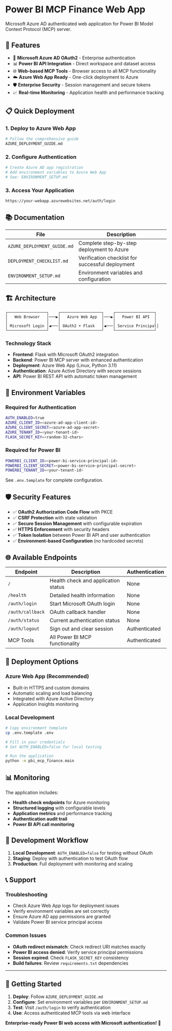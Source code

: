 # Power BI MCP Finance Web App

Microsoft Azure AD authenticated web application for Power BI Model Context Protocol (MCP) server.

## 🚀 Features

- 🔐 **Microsoft Azure AD OAuth2** - Enterprise authentication
- 📊 **Power BI API Integration** - Direct workspace and dataset access
- 🌐 **Web-based MCP Tools** - Browser access to all MCP functionality
- ☁️ **Azure Web App Ready** - One-click deployment to Azure
- 🛡️ **Enterprise Security** - Session management and secure tokens
- 📈 **Real-time Monitoring** - Application health and performance tracking

## 📋 Quick Deployment

### 1. Deploy to Azure Web App
```bash
# Follow the comprehensive guide
AZURE_DEPLOYMENT_GUIDE.md
```

### 2. Configure Authentication
```bash
# Create Azure AD app registration
# Add environment variables to Azure Web App
# See: ENVIRONMENT_SETUP.md
```

### 3. Access Your Application
```
https://your-webapp.azurewebsites.net/auth/login
```

## 📚 Documentation

| File | Description |
|------|-------------|
| `AZURE_DEPLOYMENT_GUIDE.md` | Complete step-by-step deployment to Azure |
| `DEPLOYMENT_CHECKLIST.md` | Verification checklist for successful deployment |
| `ENVIRONMENT_SETUP.md` | Environment variables and configuration |

## 🏗️ Architecture

```
┌─────────────────┐    ┌──────────────────┐    ┌─────────────────┐
│   Web Browser   │───▶│   Azure Web App  │───▶│   Power BI API  │
│                 │    │                  │    │                 │
│ Microsoft Login │◀───│ OAuth2 + Flask   │◀───│ Service Principal│
└─────────────────┘    └──────────────────┘    └─────────────────┘
```

### Technology Stack
- **Frontend**: Flask with Microsoft OAuth2 integration
- **Backend**: Power BI MCP server with enhanced authentication  
- **Deployment**: Azure Web App (Linux, Python 3.11)
- **Authentication**: Azure Active Directory with secure sessions
- **API**: Power BI REST API with automatic token management

## 🔧 Environment Variables

### Required for Authentication
```bash
AUTH_ENABLED=true
AZURE_CLIENT_ID=<azure-ad-app-client-id>
AZURE_CLIENT_SECRET=<azure-ad-app-secret>
AZURE_TENANT_ID=<your-tenant-id>
FLASK_SECRET_KEY=<random-32-chars>
```

### Required for Power BI
```bash
POWERBI_CLIENT_ID=<power-bi-service-principal-id>
POWERBI_CLIENT_SECRET=<power-bi-service-principal-secret>
POWERBI_TENANT_ID=<your-tenant-id>
```

See `.env.template` for complete configuration.

## 🛡️ Security Features

- ✅ **OAuth2 Authorization Code Flow** with PKCE
- ✅ **CSRF Protection** with state validation
- ✅ **Secure Session Management** with configurable expiration
- ✅ **HTTPS Enforcement** with security headers
- ✅ **Token Isolation** between Power BI API and user authentication
- ✅ **Environment-based Configuration** (no hardcoded secrets)

## 🌐 Available Endpoints

| Endpoint | Description | Authentication |
|----------|-------------|----------------|
| `/` | Health check and application status | None |
| `/health` | Detailed health information | None |
| `/auth/login` | Start Microsoft OAuth login | None |
| `/auth/callback` | OAuth callback handler | None |
| `/auth/status` | Current authentication status | None |
| `/auth/logout` | Sign out and clear session | Authenticated |
| MCP Tools | All Power BI MCP functionality | Authenticated |

## 🚀 Deployment Options

### Azure Web App (Recommended)
- Built-in HTTPS and custom domains
- Automatic scaling and load balancing
- Integrated with Azure Active Directory
- Application Insights monitoring

### Local Development
```bash
# Copy environment template
cp .env.template .env

# Fill in your credentials
# Set AUTH_ENABLED=false for local testing

# Run the application
python -m pbi_mcp_finance.main
```

## 📊 Monitoring

The application includes:
- **Health check endpoints** for Azure monitoring
- **Structured logging** with configurable levels
- **Application metrics** and performance tracking
- **Authentication audit trail**
- **Power BI API call monitoring**

## 🔄 Development Workflow

1. **Local Development**: `AUTH_ENABLED=false` for testing without OAuth
2. **Staging**: Deploy with authentication to test OAuth flow
3. **Production**: Full deployment with monitoring and scaling

## 📞 Support

### Troubleshooting
- Check Azure Web App logs for deployment issues
- Verify environment variables are set correctly
- Ensure Azure AD app permissions are granted
- Validate Power BI service principal access

### Common Issues
- **OAuth redirect mismatch**: Check redirect URI matches exactly
- **Power BI access denied**: Verify service principal permissions
- **Session expired**: Check `FLASK_SECRET_KEY` consistency
- **Build failures**: Review `requirements.txt` dependencies

---

## 🎯 Getting Started

1. **Deploy**: Follow `AZURE_DEPLOYMENT_GUIDE.md`
2. **Configure**: Set environment variables per `ENVIRONMENT_SETUP.md`
3. **Test**: Visit `/auth/login` to verify authentication
4. **Use**: Access authenticated MCP tools via web interface

**Enterprise-ready Power BI web access with Microsoft authentication!** 🎉